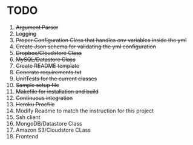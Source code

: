 # TODO
1. ~~Argument Parser~~
1. ~~Logging~~
1. ~~Proper Configuration Class that handles env variables inside the yml~~
1. ~~Create Json schema for validating the yml configuration~~
1. ~~Dropbox/Cloudstore Class~~
1. ~~MySQL/Datastore Class~~
1. ~~Create README template~~
1. ~~Generate requirements.txt~~
1. ~~UnitTests for the current classes~~
1. ~~Sample setup file~~
1. ~~Makefile for installation and build~~
1. ~~Continuous integration~~
1. ~~Heroku Procfile~~
1. Modify Readme to match the instruction for this project
1. Ssh client
1. MongoDB/Datastore Class
1. Amazon S3/Cloudstore CLass
1. Frontend